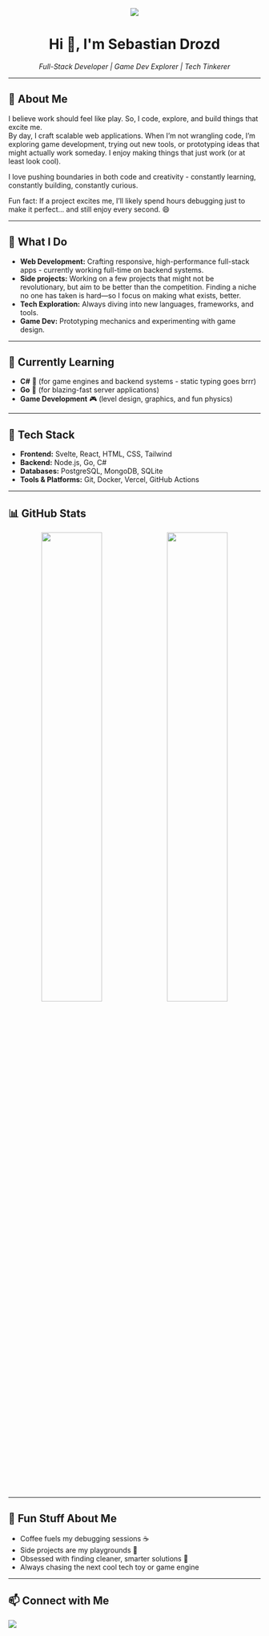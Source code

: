 <p align="center">
  <img src="https://media0.giphy.com/media/v1.Y2lkPTc5MGI3NjExa3ZxNmExeXA0bmF4dDVvMGJjN3dqYjhmbnJvZm4xc2ZmOWU0Mmc2ciZlcD12MV9pbnRlcm5hbF9naWZfYnlfaWQmY3Q9Zw/Nx0rz3jtxtEre/giphy.gif" />
</p>

<h1 align="center">Hi 👋, I'm Sebastian Drozd</h1>
<p align="center">
  <em>Full-Stack Developer | Game Dev Explorer | Tech Tinkerer</em>
</p>

---

## 🚀 About Me
I believe work should feel like play. So, I code, explore, and build things that excite me.  
By day, I craft scalable web applications. When I’m not wrangling code, I’m exploring game development, trying out new tools, or prototyping ideas that might actually work someday. I enjoy making things that just work (or at least look cool).  

I love pushing boundaries in both code and creativity - constantly learning, constantly building, constantly curious.  

Fun fact: If a project excites me, I’ll likely spend hours debugging just to make it perfect… and still enjoy every second. 😄

---

## 🎯 What I Do
- **Web Development:** Crafting responsive, high-performance full-stack apps - currently working full-time on backend systems.
- **Side projects:** Working on a few projects that might not be revolutionary, but aim to be better than the competition. Finding a niche no one has taken is hard—so I focus on making what exists, better.
- **Tech Exploration:** Always diving into new languages, frameworks, and tools.  
- **Game Dev:** Prototyping mechanics and experimenting with game design.  
---

## 🌱 Currently Learning
- **C#** 🦀 (for game engines and backend systems - static typing goes brrr)  
- **Go** 🐹 (for blazing-fast server applications)  
- **Game Development** 🎮 (level design, graphics, and fun physics)  

---

## 🔧 Tech Stack
- **Frontend:** Svelte, React, HTML, CSS, Tailwind  
- **Backend:** Node.js, Go, C#  
- **Databases:** PostgreSQL, MongoDB, SQLite  
- **Tools & Platforms:** Git, Docker, Vercel, GitHub Actions  

---

## 📊 GitHub Stats
<!-- Top row: GitHub Stats + Top Languages -->
<p align="center">
  <img src="https://github-readme-streak-stats.herokuapp.com/?user=tzezar&theme=dark&hide_border=true" width="49%" />
  <img src="https://github-readme-stats.vercel.app/api?username=tzezar&show_icons=true&theme=dark&count_private=true&hide_border=true&custom_title=Statistics" width="49%" />
</p>







---

## 🌟 Fun Stuff About Me
- Coffee fuels my debugging sessions ☕  
- Side projects are my playgrounds 🚀  
- Obsessed with finding cleaner, smarter solutions 🧩  
- Always chasing the next cool tech toy or game engine  

---

## 📫 Connect with Me
<p align="left">
  <a href="mailto:tzezar44@gmail.com"><img src="https://img.shields.io/badge/Email-D14836?style=for-the-badge&logo=gmail&logoColor=white"/></a>
</p>
